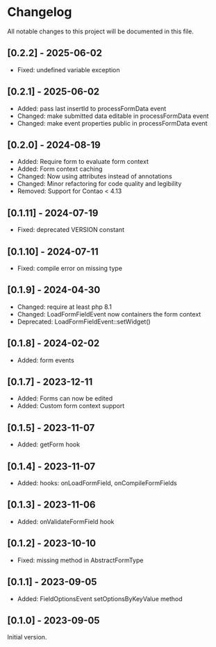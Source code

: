 # Changelog

All notable changes to this project will be documented in this file.

## [0.2.2] - 2025-06-02
- Fixed: undefined variable exception

## [0.2.1] - 2025-06-02
- Added: pass last insertId to processFormData event
- Changed: make submitted data editable in processFormData event
- Changed: make event properties public in processFormData event

## [0.2.0] - 2024-08-19
- Added: Require form to evaluate form context
- Added: Form context caching
- Changed: Now using attributes instead of annotations
- Changed: Minor refactoring for code quality and legibility
- Removed: Support for Contao < 4.13

## [0.1.11] - 2024-07-19
- Fixed: deprecated VERSION constant

## [0.1.10] - 2024-07-11
- Fixed: compile error on missing type

## [0.1.9] - 2024-04-30
- Changed: require at least php 8.1
- Changed: LoadFormFieldEvent now containers the form context
- Deprecated: LoadFormFieldEvent::setWidget()

## [0.1.8] - 2024-02-02
- Added: form events

## [0.1.7] - 2023-12-11
- Added: Forms can now be edited
- Added: Custom form context support

## [0.1.5] - 2023-11-07
- Added: getForm hook

## [0.1.4] - 2023-11-07
- Added: hooks: onLoadFormField, onCompileFormFields

## [0.1.3] - 2023-11-06
- Added: onValidateFormField hook

## [0.1.2] - 2023-10-10
- Fixed: missing method in AbstractFormType

## [0.1.1] - 2023-09-05
- Added: FieldOptionsEvent setOptionsByKeyValue method

## [0.1.0] - 2023-09-05
Initial version.

